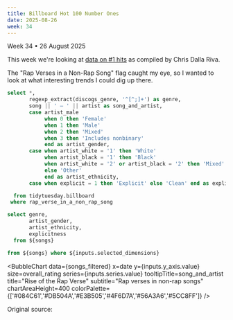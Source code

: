 ```yaml
---
title: Billboard Hot 100 Number Ones
date: 2025-08-26
week: 34
---
```


<Note>
  Week 34 • 26 August 2025
</Note>

This week we're looking at [data on #1 hits](https://github.com/rfordatascience/tidytuesday/blob/main/data/2025/2025-08-26/readme.md) as compiled by Chris Dalla Riva.

The "Rap Verses in a Non-Rap Song" flag caught my eye, so I wanted to look at what interesting trends I could dig up there.

```sql songs
select *,
       regexp_extract(discogs_genre, '^[^;]+') as genre,
       song || ' – ' || artist as song_and_artist,
       case artist_male
            when 0 then 'Female'
            when 1 then 'Male'
            when 2 then 'Mixed'
            when 3 then 'Includes nonbinary'
            end as artist_gender,
       case when artist_white = '1' then 'White'
            when artist_black = '1' then 'Black'
            when artist_white = '2' or artist_black = '2' then 'Mixed'
            else 'Other'
            end as artist_ethnicity,
       case when explicit = 1 then 'Explicit' else 'Clean' end as explicitness

  from tidytuesday.billboard
 where rap_verse_in_a_non_rap_song
```

```sql dimensions
select genre,
       artist_gender,
       artist_ethnicity,
       explicitness
  from ${songs}
```

<DimensionGrid data={dimensions} name="selected_dimensions" />

```sql songs_filtered
from ${songs} where ${inputs.selected_dimensions}
```

<Dropdown name=y_axis title="Y-Axis">
    <DropdownOption valueLabel="Front Person Age" value="front_person_age" />
    <DropdownOption valueLabel="Overall Rating" value="overall_rating" />
    <DropdownOption valueLabel="Weeks at Number One" value="weeks_at_number_one" />
</Dropdown>

<Dropdown name=series title="Series">
    <DropdownOption valueLabel="Artist Ethnicity" value="artist_ethnicity" />
    <DropdownOption valueLabel="Artist Gender" value="artist_gender" />
    <DropdownOption valueLabel="Explicitness" value="explicitness" />
    <DropdownOption valueLabel="Genre" value="genre" />
</Dropdown>

<BubbleChart
    data={songs_filtered}
    x=date
    y={inputs.y_axis.value}
    size=overall_rating
    series={inputs.series.value}
    tooltipTitle=song_and_artist
    title="Rise of the Rap Verse"
    subtitle="Rap verses in non-rap songs"
    chartAreaHeight=400
    colorPalette={['#084C61','#DB504A','#E3B505','#4F6D7A','#56A3A6','#5CC8FF']}
/>

<Note>
  Original source: <Link url="https://docs.google.com/spreadsheets/d/1j1AUgtMnjpFTz54UdXgCKZ1i4bNxFjf01ImJ-BqBEt0/edit?gid=1974823090#gid=1974823090" label="Billboard Hot 100 Number Ones Database" />
  <Info description="#1 hits between 4 August 1958 and 11 January 2025" />
</Note>
